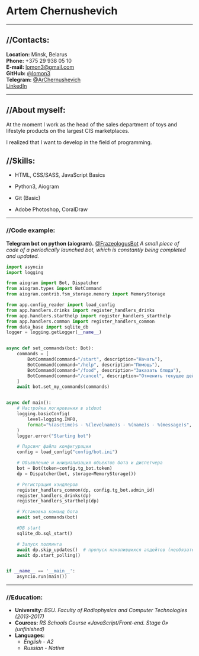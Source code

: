 # Artem Chernushevich

---

## //Contacts:

**Location:** Minsk, Belarus<br>
**Phone:** +375 29 938 05 10<br>
**E-mail:** lomon3@gmail.com<br>
**GitHub:** [@lomon3](https://github.com/lomon3)<br>
**Telegram:** [@ArChernushevich](https://t.me/ArChernushevich)<br>
[LinkedIn](https://www.linkedin.com/in/artyom-chernushevich-39215917b/)<br>

---

## //About myself:
At the moment I work as the head of the sales department of toys and lifestyle products on the largest CIS marketplaces.

I realized that I want to develop in the field of programming.

## //Skills:

- HTML, CSS/SASS, JavaScript Basics

- Python3, Aiogram

- Git (Basic)

- Adobe Photoshop, CoralDraw

---

### //Code example:

**Telegram bot on python (aiogram).** [@FrazeologusBot](https://t.me/FrazeologusBot)
*A small piece of code of a periodically launched bot, which is constantly being completed and updated.*

```python
import asyncio
import logging

from aiogram import Bot, Dispatcher
from aiogram.types import BotCommand
from aiogram.contrib.fsm_storage.memory import MemoryStorage

from app.config_reader import load_config
from app.handlers.drinks import register_handlers_drinks
from app.handlers.starthelp import register_handlers_starthelp
from app.handlers.common import register_handlers_common
from data_base import sqlite_db
logger = logging.getLogger(__name__)


async def set_commands(bot: Bot):
    commands = [
        BotCommand(command="/start", description="Начать"),
        BotCommand(command="/help", description="Помощь"),
        BotCommand(command="/food", description="Заказать блюда"),
        BotCommand(command="/cancel", description="Отменить текущее действие")
    ]
    await bot.set_my_commands(commands)


async def main():
    # Настройка логирования в stdout
    logging.basicConfig(
        level=logging.INFO,
        format="%(asctime)s - %(levelname)s - %(name)s - %(message)s",
    )
    logger.error("Starting bot")

    # Парсинг файла конфигурации
    config = load_config("config/bot.ini")

    # Объявление и инициализация объектов бота и диспетчера
    bot = Bot(token=config.tg_bot.token)
    dp = Dispatcher(bot, storage=MemoryStorage())

    # Регистрация хэндлеров
    register_handlers_common(dp, config.tg_bot.admin_id)
    register_handlers_drinks(dp)
    register_handlers_starthelp(dp)

    # Установка команд бота
    await set_commands(bot)

    #DB start
    sqlite_db.sql_start()

    # Запуск поллинга
    await dp.skip_updates()  # пропуск накопившихся апдейтов (необязательно)
    await dp.start_polling()


if __name__ == '__main__':
    asyncio.run(main())
```

---

### //Education:

- **University:** _BSU. Faculty of Radiophysics and Computer Technologies (2013-2017)_
- **Cources:** _RS Schools Course «JavaScript/Front-end. Stage 0» (unfinished)_
- **Languages:**
  - _English - A2_
  - _Russian - Native_